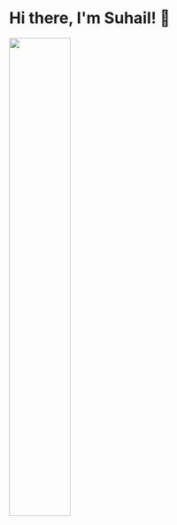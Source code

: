 # Hi there, I'm Suhail! 👋

<img align="left" width="47%" src="https://github-readme-stats.vercel.app/api?username=suhail&show_icons=true&theme=radical" />




